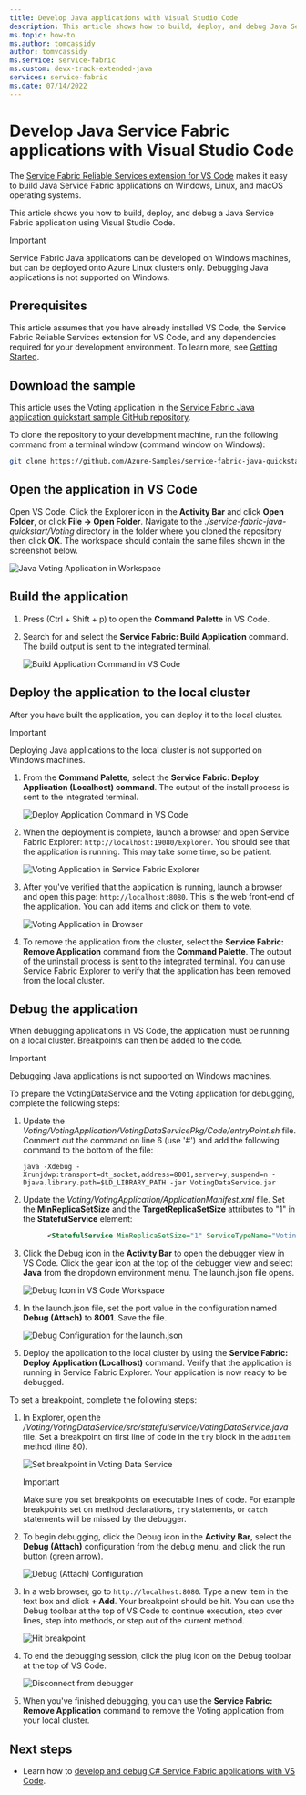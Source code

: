 ```yaml
---
title: Develop Java applications with Visual Studio Code 
description: This article shows how to build, deploy, and debug Java Service Fabric applications using Visual Studio Code. 
ms.topic: how-to
ms.author: tomcassidy
author: tomvcassidy
ms.service: service-fabric
ms.custom: devx-track-extended-java
services: service-fabric
ms.date: 07/14/2022
---
```


# Develop Java Service Fabric applications with Visual Studio Code

The [Service Fabric Reliable Services extension for VS Code](https://marketplace.visualstudio.com/items?itemName=ms-azuretools.vscode-service-fabric-reliable-services) makes it easy to build Java Service Fabric applications on Windows, Linux, and macOS operating systems.

This article shows you how to build, deploy, and debug a Java Service Fabric application using Visual Studio Code.

> [!IMPORTANT]
> Service Fabric Java applications can be developed on Windows machines, but can be deployed onto Azure Linux clusters only. Debugging Java applications is not supported on Windows.

## Prerequisites

This article assumes that you have already installed VS Code, the Service Fabric Reliable Services extension for VS Code, and any dependencies required for your development environment. To learn more, see [Getting Started](./service-fabric-get-started-vs-code.md#prerequisites).

## Download the sample
This article uses the Voting application in the [Service Fabric Java application quickstart sample GitHub repository](https://github.com/Azure-Samples/service-fabric-java-quickstart). 

To clone the repository to your development machine, run the following command from a terminal window (command window on Windows):

```sh
git clone https://github.com/Azure-Samples/service-fabric-java-quickstart.git
```

## Open the application in VS Code

Open VS Code.  Click the Explorer icon in the **Activity Bar** and click **Open Folder**, or click  **File -> Open Folder**. Navigate to the *./service-fabric-java-quickstart/Voting* directory in the folder where you cloned the repository then click **OK**. The workspace should contain the same files shown in the screenshot below.

![Java Voting Application in Workspace](./media/service-fabric-develop-java-applications-with-vs-code/java-voting-application.png)

## Build the application

1. Press (Ctrl + Shift + p) to open the **Command Palette** in VS Code.
2. Search for and select the **Service Fabric: Build Application** command. The build output is sent to the integrated terminal.

   ![Build Application Command in VS Code](./media/service-fabric-develop-java-applications-with-vs-code/sf-build-application.png)

## Deploy the application to the local cluster
After you have built the application, you can deploy it to the local cluster. 

> [!IMPORTANT]
> Deploying Java applications to the local cluster is not supported on Windows machines.

1. From the **Command Palette**, select the **Service Fabric: Deploy Application (Localhost) command**. The output of the install process is sent to the integrated terminal.

   ![Deploy Application Command in VS Code](./media/service-fabric-develop-java-applications-with-vs-code/sf-deploy-application.png)

4. When the deployment is complete, launch a browser and open Service Fabric Explorer: `http://localhost:19080/Explorer`. You should see that the application is running. This may take some time, so be patient. 

   ![Voting Application in Service Fabric Explorer](./media/service-fabric-develop-java-applications-with-vs-code/sfx-localhost-java.png)

4. After you've verified that the application is running, launch a browser and open this page: `http://localhost:8080`. This is the web front-end of the application. You can add items and click on them to vote.

   ![Voting Application in Browser](./media/service-fabric-develop-java-applications-with-vs-code/voting-sample-in-browser.png)

5. To remove the application from the cluster, select the **Service Fabric: Remove Application** command from the **Command Palette**. The output of the uninstall process is sent to the integrated terminal. You can use Service Fabric Explorer to verify that the application has been removed from the local cluster.

## Debug the application
When debugging applications in VS Code, the application must be running on a local cluster. Breakpoints can then be added to the code.

> [!IMPORTANT]
> Debugging Java applications is not supported on Windows machines.

To prepare the VotingDataService and the Voting application for debugging, complete the following steps:

1. Update the *Voting/VotingApplication/VotingDataServicePkg/Code/entryPoint.sh* file.
Comment out the command on line 6 (use '#') and add the following command to the bottom of the file:

   ```
   java -Xdebug -Xrunjdwp:transport=dt_socket,address=8001,server=y,suspend=n -Djava.library.path=$LD_LIBRARY_PATH -jar VotingDataService.jar
   ```

2. Update the *Voting/VotingApplication/ApplicationManifest.xml* file. Set the **MinReplicaSetSize** and the **TargetReplicaSetSize** attributes to "1" in the **StatefulService** element:
   
   ```xml
         <StatefulService MinReplicaSetSize="1" ServiceTypeName="VotingDataServiceType" TargetReplicaSetSize="1">
   ```

3. Click the Debug icon in the **Activity Bar** to open the debugger view in VS Code. Click the gear icon at the top of the debugger view and select **Java** from the dropdown environment menu. The launch.json file opens. 

   ![Debug Icon in VS Code Workspace](./media/service-fabric-develop-java-applications-with-vs-code/debug-icon-workspace.png)

3. In the launch.json file, set the port value in the configuration named **Debug (Attach)** to **8001**. Save the file.

   ![Debug Configuration for the launch.json](./media/service-fabric-develop-java-applications-with-vs-code/launch-json-java.png)

4. Deploy the application to the local cluster by using the **Service Fabric: Deploy Application (Localhost)** command. Verify that the application is running in Service Fabric Explorer. Your application is now ready to be debugged.

To set a breakpoint, complete the following steps:

1. In Explorer, open the */Voting/VotingDataService/src/statefulservice/VotingDataService.java* file. Set a breakpoint on first line of code in the `try` block in the `addItem` method (line 80).
   
   ![Set breakpoint in Voting Data Service](./media/service-fabric-develop-java-applications-with-vs-code/breakpoint-set.png)

   > [!IMPORTANT]
   > Make sure you set breakpoints on executable lines of code. For example breakpoints set on method declarations, `try` statements, or `catch` statements will be missed by the debugger.
2. To begin debugging, click the Debug icon in the **Activity Bar**, select the **Debug (Attach)** configuration from the debug menu, and click the run button (green arrow).

   ![Debug (Attach) Configuration](./media/service-fabric-develop-java-applications-with-vs-code/debug-attach-java.png)

3. In a web browser, go to `http://localhost:8080`. Type a new item in the text box and click **+ Add**. Your breakpoint should be hit. You can use the Debug toolbar at the top of VS Code to continue execution, step over lines, step into methods, or step out of the current method. 
   
   ![Hit breakpoint](./media/service-fabric-develop-java-applications-with-vs-code/breakpoint-hit.png)
       
4. To end the debugging session, click the plug icon on the Debug toolbar at the top of VS Code.
   
   ![Disconnect from debugger](./media/service-fabric-develop-java-applications-with-vs-code/debug-bar-disconnect.png)
       
5. When you've finished debugging, you can use the **Service Fabric: Remove Application** command to remove the Voting application from your local cluster. 

## Next steps

* Learn how to [develop and debug C# Service Fabric applications with VS Code](./service-fabric-develop-csharp-applications-with-vs-code.md).
